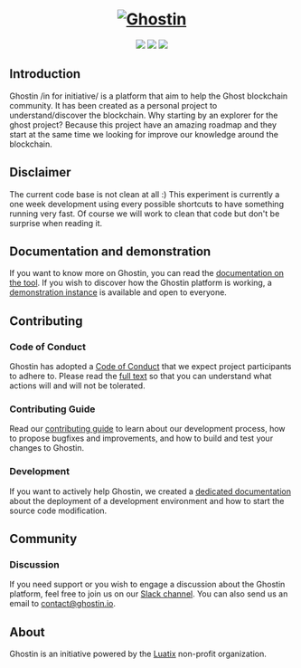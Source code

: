 <h1 align="center">
  <a href="https://www.ghostin.io"><img src="https://www.ghostin.io/wp-content/uploads/2020/11/logo_square_small-500x500.png" alt="Ghostin"></a>
</h1>
<p align="center">
  <a href="https://www.ghostin.io" alt="Website"><img src="https://img.shields.io/badge/website-ghostin.io-blue.svg" /></a>
  <a href="https://www.notion.so/Ghostin-Public-Knowledge-Base-88133e2f1e4946c880a12f8628ef86ae" alt="Documentation"><img src="https://img.shields.io/badge/Documentation-RTFM-orange.svg" /></a>
  <a href="https://slack.limeo.org" alt="Slack"><img src="https://slack.limeo.org/badge.svg" /></a>
</p>

## Introduction

Ghostin /in for initiative/ is a platform that aim to help the Ghost blockchain community. It has been created as a personal project to understand/discover the blockchain. Why starting by an explorer for the ghost project? Because this project have an amazing roadmap and they start at the same time we looking for improve our knowledge around the blockchain.


## Disclaimer

The current code base is not clean at all :) This experiment is currently a one week development using every possible shortcuts to have something running very fast. Of course we will work to clean that code but don't be surprise when reading it.

## Documentation and demonstration

If you want to know more on Ghostin, you can read the [documentation on the tool](https://www.notion.so/Ghostin-Public-Knowledge-Base-88133e2f1e4946c880a12f8628ef86ae). If you wish to discover how the Ghostin platform is working, a [demonstration instance](https://cloud.ghostin.io/#/) is available and open to everyone.

## Contributing

### Code of Conduct

Ghostin has adopted a [Code of Conduct](CODE_OF_CONDUCT.md) that we expect project participants to adhere to. Please read the [full text](CODE_OF_CONDUCT.md) so that you can understand what actions will and will not be tolerated.

### Contributing Guide

Read our [contributing guide](CONTRIBUTING.md) to learn about our development process, how to propose bugfixes and improvements, and how to build and test your changes to Ghostin.

### Development

If you want to actively help Ghostin, we created a [dedicated documentation](https://www.notion.so/Environment-setup-426109883b2c4bab9e45739b8daab888) about the deployment of a development environment and how to start the source code modification.

## Community

### Discussion

If you need support or you wish to engage a discussion about the Ghostin platform, feel free to join us on our [Slack channel](https://slack.limeo.org). You can also send us an email to contact@ghostin.io.

## About

Ghostin is an initiative powered by the [Luatix](https://www.luatix.org) non-profit organization.
